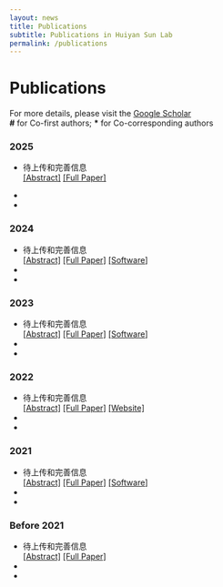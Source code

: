 ```yaml
---
layout: news
title: Publications
subtitle: Publications in Huiyan Sun Lab
permalink: /publications
---
```


# Publications

For more details, please visit the [Google Scholar](https://scholar.google.com/citations?user=A9t1pDwAAAAJ&hl=en)<br>
**\#** for Co-first authors; **\*** for Co-corresponding authors

### 2025

- 待上传和完善信息 <br>
[[Abstract]](https://www.nature.com/articles/s41588-024-01998-y)
[[Full Paper]](/resources/publications/2024_NG_NSCLC.pdf)
- <br>

- <br>

### 2024

- 待上传和完善信息 <br>
[[Abstract]](https://www.cell.com/cell-reports-methods/fulltext/S2667-2375(23)00221-7)
[[Full Paper]](/resources/publications/2023_CRM_SELINA.pdf)
[[Software]](https://github.com/wanglabtongji/SELINA.py)
-  <br>
-  <br>

### 2023

- 待上传和完善信息 <br>
[[Abstract]](https://academic.oup.com/nar/article-abstract/50/7/e42/6543547)
[[Full Paper]](/resources/publications/2022_NAR_STRIDE.pdf)
[[Software]](https://github.com/wanglabtongji/STRIDE)
-  <br>
-  <br>

### 2022

- 待上传和完善信息 <br>
[[Abstract]](https://pubmed.ncbi.nlm.nih.gov/33179754/)
[[Full Paper]](/resources/publications/2020_NAR_TISCH.pdf)
[[Website]](http://tisch.comp-genomics.org/)
-  <br>
-  <br>

### 2021

- 待上传和完善信息 <br>
[[Abstract]](https://pubmed.ncbi.nlm.nih.gov/32767996)
[[Full Paper]](/resources/publications/2020_GB_MAESTRO.pdf)
[[Software]](http://github.com/liulab-dfci/MAESTRO)
-  <br>
-  <br>

### Before 2021

- 待上传和完善信息 <br>
[[Abstract]](https://pubmed.ncbi.nlm.nih.gov/29686265)
[[Full Paper]](/resources/publications/2018_NCB_H3K9me3.pdf)
-  <br>
-  <br>
